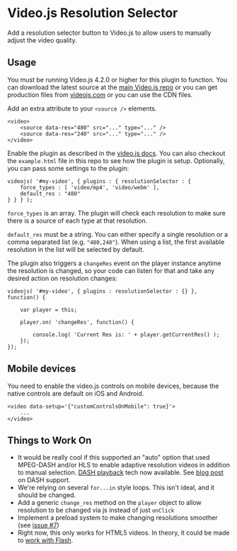 Video.js Resolution Selector
============================
Add a resolution selector button to Video.js to allow users to manually adjust the video quality.

Usage
-----
You must be running Video.js 4.2.0 or higher for this plugin to function. You can download the latest source at the [main Video.js repo](https://github.com/videojs/video.js) or you can get production files from [videojs.com](http://videojs.com) or you can use the CDN files.

Add an extra attribute to your `<source />` elements.

	<video>
		<source data-res="480" src="..." type="..." />
		<source data-res="240" src="..." type="..." />
	</video>

Enable the plugin as described in the [video.js docs](https://github.com/videojs/video.js/blob/v4.5.2/docs/guides/plugins.md#step-3-using-a-plugin). You can also checkout the `example.html` file in this repo to see how the plugin is setup. Optionally, you can pass some settings to the plugin:

    videojs( '#my-video', { plugins : { resolutionSelector : {
    	force_types	: [ 'video/mp4', 'video/webm' ],
    	default_res	: "480"
    } } } );

`force_types` is an array. The plugin will check each resolution to make sure there is a source of each type at that resolution.

`default_res` must be a string. You can either specify a single resolution or a comma separated list (e.g. `"480,240"`). When using a list, the first available resolution in the list will be selected by default.

The plugin also triggers a `changeRes` event on the player instance anytime the resolution is changed, so your code can listen for that and take any desired action on resolution changes:

	videojs( '#my-video', { plugins : resolutionSelector : {} }, function() {
		
		var player = this;
		
		player.on( 'changeRes', function() {
			
			console.log( 'Current Res is: ' + player.getCurrentRes() );
		});
	});

Mobile devices
--------------
You need to enable the video.js controls on mobile devices, because the native controls are default on iOS and Android.

	<video data-setup='{"customControlsOnMobile": true}'>
		...
	</video>

Things to Work On
-----------------
- It would be really cool if this supported an "auto" option that used MPEG-DASH and/or HLS to enable adaptive resolution videos in addition to manual selection. [DASH playback](https://github.com/Dash-Industry-Forum/dash.js/tree/development/contrib/videojs) tech now available. See [blog post](http://blog.videojs.com/post/92536319027/dash-everywhere-ish-hack-project) on DASH support.
- We're relying on several `for...in` style loops. This isn't ideal, and it should be changed.
- Add a generic `change_res` method on the `player` object to allow resolution to be changed via js instead of just `onClick`
- Implement a preload system to make changing resolutions smoother (see [issue #7](https://github.com/dominic-p/videojs-resolution-selector/issues/7))
- Right now, this only works for HTML5 videos. In theory, it could be made to [work with Flash](http://help.videojs.com/discussions/questions/605-advise-for-setting-up-video-quality-resolution-selector#comment_15079585).
